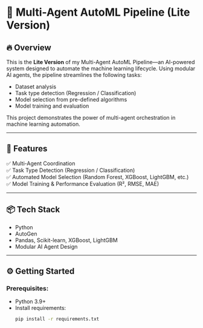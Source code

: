 # 🧠 Multi-Agent AutoML Pipeline (Lite Version)

## 🔥 Overview
This is the **Lite Version** of my Multi-Agent AutoML Pipeline—an AI-powered system designed to automate the machine learning lifecycle. Using modular AI agents, the pipeline streamlines the following tasks:

- Dataset analysis
- Task type detection (Regression / Classification)
- Model selection from pre-defined algorithms
- Model training and evaluation

This project demonstrates the power of multi-agent orchestration in machine learning automation.

---

## 🚀 Features
✅ Multi-Agent Coordination  
✅ Task Type Detection (Regression / Classification)  
✅ Automated Model Selection (Random Forest, XGBoost, LightGBM, etc.)  
✅ Model Training & Performance Evaluation (R², RMSE, MAE)

---

## 📦 Tech Stack
- Python  
- AutoGen  
- Pandas, Scikit-learn, XGBoost, LightGBM  
- Modular AI Agent Design  

---

## ⚙️ Getting Started

### Prerequisites:
- Python 3.9+  
- Install requirements:  
  ```bash
  pip install -r requirements.txt
